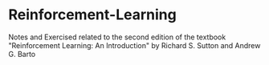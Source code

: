 # Reinforcement-Learning
Notes and Exercised related to the second edition of the textbook "Reinforcement Learning: An Introduction" by Richard S. Sutton and Andrew G. Barto
